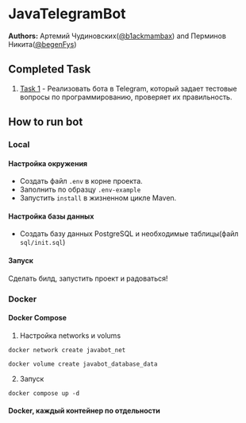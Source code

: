# JavaTelegramBot

**Authors:** Артемий Чудиновских([@b1ackmambax](https://t.me/b1ackmambax)) and Перминов Никита([@begenFys](https://t.me/begenFys))

## Completed Task

1. [Task 1](https://github.com/B1ackMambaX/JavaTelegramBot/issues/2) -  Реализовать бота в Telegram, который задает тестовые вопросы по программированию, проверяет их правильность.

## How to run bot

### Local
#### Настройка окружения
- Создать файл `.env` в корне проекта. 
- Заполнить по образцу `.env-example`
- Запустить `install` в жизненном цикле Maven.

#### Настройка базы данных
- Создать базу данных PostgreSQL и необходимые таблицы(файл `sql/init.sql`)

#### Запуск
Сделать билд, запустить проект и радоваться!

### Docker
#### Docker Compose
1. Настройка networks и volums
```shell
docker network create javabot_net
```
```shell
docker volume create javabot_database_data
```
2. Запуск
```shell
docker compose up -d
```
#### Docker, каждый контейнер по отдельности
